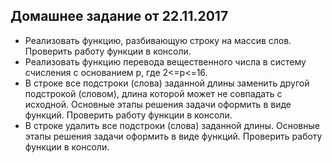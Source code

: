  ## Домашнее задание от 22.11.2017  

- Реализовать функцию, разбивающую строку на массив слов. Проверить работу функции в консоли.
- Реализовать функцию перевода вещественного числа в систему счисления с основанием p, где 2<=p<=16.
- В строке все подстроки (слова) заданной длины заменить другой подстрокой (словом), длина которой может не совпадать с исходной. Основные этапы решения задачи оформить в виде функций. Проверить работу функции в консоли.
- В строке удалить все подстроки (слова) заданной длины. Основные этапы решения задачи оформить в виде функций. Проверить работу функции в консоли.
